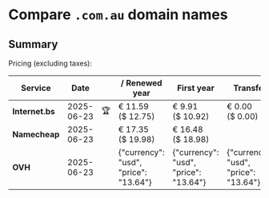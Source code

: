 # Compare `.com.au` domain names

## Summary

Pricing (excluding taxes):

| Service | Date |  | / Renewed year | First year | Transfer | Restoration |
|--|--|--|--|--|--|--|
| **Internet.bs** | 2025-06-23 | 🏆 | € 11.59<br>($ 12.75) | € 9.91<br>($ 10.92) | € 0.00<br>($ 0.00) | € 186.95<br>($ 205.95) |
| **Namecheap** | 2025-06-23 |  | € 17.35<br>($ 19.98) | € 16.48<br>($ 18.98) |  |  |
| **OVH** | 2025-06-23 |  | {"currency": "usd", "price": "13.64"} | {"currency": "usd", "price": "13.64"} | {"currency": "usd", "price": "13.64"} |  |
